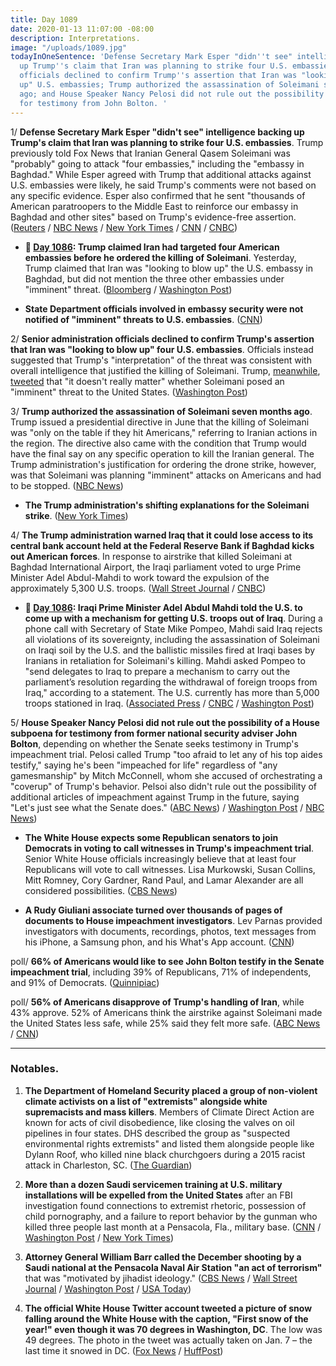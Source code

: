 ```yaml
---
title: Day 1089
date: 2020-01-13 11:07:00 -08:00
description: Interpretations.
image: "/uploads/1089.jpg"
todayInOneSentence: 'Defense Secretary Mark Esper "didn''t see" intelligence backing
  up Trump''s claim that Iran was planning to strike four U.S. embassies; Senior administration
  officials declined to confirm Trump''s assertion that Iran was "looking to blow
  up" U.S. embassies; Trump authorized the assassination of Soleimani seven months
  ago; and House Speaker Nancy Pelosi did not rule out the possibility of a subpoena
  for testimony from John Bolton. '
---
```


1/ **Defense Secretary Mark Esper "didn't see" intelligence backing up Trump's claim that Iran was planning to strike four U.S. embassies**. Trump previously told Fox News that Iranian General Qasem Soleimani was "probably" going to attack "four embassies," including the "embassy in Baghdad." While Esper agreed with Trump that additional attacks against U.S. embassies were likely, he said Trump's comments were not based on any specific evidence. Esper also confirmed that he sent "thousands of American paratroopers to the Middle East to reinforce our embassy in Baghdad and other sites" based on Trump's evidence-free assertion. ([Reuters](https://www.reuters.com/article/us-iraq-security-usa/pentagon-chief-says-no-specific-evidence-iran-was-plotting-to-attack-four-u-s-embassies-idUSKBN1ZB0KM) / [NBC News](https://www.nbcnews.com/politics/national-security/esper-said-he-didn-t-see-intelligence-backing-trump-claim-n1114166) / [New York Times](https://www.nytimes.com/2020/01/12/us/politics/trump-suleimani-explanations.html) / [CNN](https://www.cnn.com/2020/01/13/politics/donald-trump-iran-soleimani-iraq-schiff-democrats-intelligence/index.html) / [CNBC](https://www.cnbc.com/2020/01/12/defense-secretary-esper-says-trump-didnt-cite-specific-evidence-on-iran-threat-to-four-us-embassies.html))

* **📌 [Day 1086](https://whatthefuckjusthappenedtoday.com/2020/01/10/day-1086/#trump-claimed-iran-had-targeted-four): Trump claimed Iran had targeted four American embassies before he ordered the killing of Soleimani**. Yesterday, Trump claimed that Iran was "looking to blow up" the U.S. embassy in Baghdad, but did not mention the three other embassies under "imminent" threat. ([Bloomberg](https://www.bloomberg.com/news/articles/2020-01-10/trump-says-iran-had-planned-to-attack-four-u-s-embassies) / [Washington Post](https://www.washingtonpost.com/national-security/trump-now-claims-four-embassies-were-under-threat-from-iran-raising-fresh-questions-about-intelligence-reports/2020/01/10/02f8d154-33e7-11ea-a053-dc6d944ba776_story.html))

* **State Department officials involved in embassy security were not notified of "imminent" threats to U.S. embassies**. ([CNN](https://www.cnn.com/2020/01/13/politics/state-embassy-threat-iran-blindsideded/index.html))

2/ **Senior administration officials declined to confirm Trump's assertion that Iran was "looking to blow up" four U.S. embassies**. Officials instead suggested that Trump's "interpretation" of the threat was consistent with overall intelligence that justified the killing of Soleimani. Trump, [meanwhile](https://www.washingtonpost.com/national-security/trump-says-it-doesnt-really-matter-if-iranian-general-posed-an-imminent-threat/2020/01/13/c9f7ea1c-362e-11ea-9541-9107303481a4_story.html), [tweeted](https://twitter.com/realDonaldTrump/status/1216754098382524422) that "it doesn't really matter" whether Soleimani posed an "imminent" threat to the United States. ([Washington Post](https://www.washingtonpost.com/national-security/senior-administration-officials-struggle-to-explain-intelligence-behind-killing-of-soleimani/2020/01/12/daf7e896-3582-11ea-bf30-ad313e4ec754_story.html))

3/ **Trump authorized the assassination of Soleimani seven months ago**. Trump issued a presidential directive in June that the killing of Soleimani was "only on the table if they hit Americans," referring to Iranian actions in the region. The directive also came with the condition that Trump would have the final say on any specific operation to kill the Iranian general. The Trump administration's justification for ordering the drone strike, however, was that Soleimani was planning "imminent" attacks on Americans and had to be stopped. ([NBC News](https://www.nbcnews.com/politics/national-security/trump-authorized-soleimani-s-killing-7-months-ago-conditions-n1113271))

* **The Trump administration's shifting explanations for the Soleimani strike**. ([New York Times](https://www.nytimes.com/2020/01/12/us/politics/trump-suleimani-explanations.html))

4/ **The Trump administration warned Iraq that it could lose access to its central bank account held at the Federal Reserve Bank if Baghdad kicks out American forces**. In response to airstrike that killed Soleimani at Baghdad International Airport, the Iraqi parliament voted to urge Prime Minister Adel Abdul-Mahdi to work toward the expulsion of the approximately 5,300 U.S. troops. ([Wall Street Journal](https://www.wsj.com/articles/u-s-warns-iraq-it-risks-losing-access-to-key-bank-account-if-troops-told-to-leave-11578759629) / [CNBC](https://www.cnbc.com/2020/01/11/trump-administration-warns-iraq-could-lose-new-york-fed-account-wsj.html))

* **📌 [Day 1086](https://whatthefuckjusthappenedtoday.com/2020/01/10/day-1086/#5-iraqi-prime-minister-adel-abdul-ma): Iraqi Prime Minister Adel Abdul Mahdi told the U.S. to come up with a mechanism for getting U.S. troops out of Iraq**. During a phone call with Secretary of State Mike Pompeo, Mahdi said Iraq rejects all violations of its sovereignty, including the assassination of Soleimani on Iraqi soil by the U.S. and the ballistic missiles fired at Iraqi bases by Iranians in retaliation for Soleimani's killing. Mahdi asked Pompeo to "send delegates to Iraq to prepare a mechanism to carry out the parliament’s resolution regarding the withdrawal of foreign troops from Iraq," according to a statement. The U.S. currently has more than 5,000 troops stationed in Iraq. ([Associated Press](https://apnews.com/182bae76452d7565b0a3d840ff0369cb) / [CNBC](https://www.cnbc.com/2020/01/10/state-department-tells-iraq-it-will-not-discuss-us-troop-withdrawal.html) / [Washington Post](https://www.washingtonpost.com/world/middle_east/iraq-asks-united-states-to-set-up-mechanism-for-troop-withdrawal/2020/01/10/794058ea-32f8-11ea-971b-43bec3ff9860_story.html))

5/ **House Speaker Nancy Pelosi did not rule out the possibility of a House subpoena for testimony from former national security adviser John Bolton**, depending on whether the Senate seeks testimony in Trump's impeachment trial. Pelosi called Trump "too afraid to let any of his top aides testify," saying he's been "impeached for life" regardless of "any gamesmanship" by Mitch McConnell, whom she accused of orchestrating a "coverup" of Trump's behavior. Pelsoi also didn't rule out the possibility of additional articles of impeachment against Trump in the future, saying "Let's just see what the Senate does." ([ABC News](https://abcnews.go.com/Politics/mcconnell-accountable-american-people-nancy-pelosi/story?id=68207196)) / [Washington Post](https://www.washingtonpost.com/politics/pelosi-says-trump-impeached-for-life-despite-mcconnells-gamesmanship-coverup/2020/01/12/4e75531a-3544-11ea-9541-9107303481a4_story.html) / [NBC News](https://www.nbcnews.com/politics/trump-impeachment-inquiry/pelosi-accuses-trump-cover-after-president-lashes-out-over-impeachment-n1114741))

* **The White House expects some Republican senators to join Democrats in voting to call witnesses in Trump's impeachment trial**. Senior White House officials increasingly believe that at least four Republicans will vote to call witnesses. Lisa Murkowski, Susan Collins, Mitt Romney, Cory Gardner, Rand Paul, and Lamar Alexander are all considered possibilities. ([CBS News](https://www.cbsnews.com/news/impeachment-trial-white-house-expects-republican-defections-on-calling-new-witnesses-in-the-senate/))

* **A Rudy Giuliani associate turned over thousands of pages of documents to House impeachment investigators**. Lev Parnas provided investigators with documents, recordings, photos, text messages from his iPhone, a Samsung phon, and his What's App account. ([CNN](https://www.cnn.com/2020/01/13/politics/lev-parnas-house-documents/index.html))

poll/ **66% of Americans would like to see John Bolton testify in the Senate impeachment trial**, including 39% of Republicans, 71% of independents, and 91% of Democrats. ([Quinnipiac](https://poll.qu.edu/national/release-detail?ReleaseID=3653))

poll/ **56% of Americans disapprove of Trump's handling of Iran**, while 43% approve. 52% of Americans think the airstrike against Soleimani made the United States less safe, while 25% said they felt more safe. ([ABC News](https://abcnews.go.com/Politics/majority-americans-disapprove-trumps-handling-iran-feel-safe/story?id=68219819) / [CNN](https://www.cnn.com/2020/01/12/politics/americans-disapprove-trump-handling-iran-abc-poll/index.html))

---

### Notables.

1. **The Department of Homeland Security placed a group of non-violent climate activists on a list of "extremists" alongside white supremacists and mass killers**. Members of Climate Direct Action are known for acts of civil disobedience, like closing the valves on oil pipelines in four states. DHS described the group as "suspected environmental rights extremists" and listed them alongside people like Dylann Roof, who killed nine black churchgoers during a 2015 racist attack in Charleston, SC. ([The Guardian](https://www.theguardian.com/environment/2020/jan/13/us-listed-climate-activist-group-extremists))

2. **More than a dozen Saudi servicemen training at U.S. military installations will be expelled from the United States** after an FBI investigation found connections to extremist rhetoric, possession of child pornography, and a failure to report behavior by the gunman who killed three people last month at a Pensacola, Fla., military base. ([CNN](https://www.cnn.com/2020/01/11/politics/saudi-servicemen-expelled-december-air-force-base-shooting/index.html) / [Washington Post](https://www.washingtonpost.com/national-security/saudi-military-trainees-could-be-sent-home-following-fbi-investigation-into-shooting-that-killed-three-at-pensacola-naval-base/2020/01/11/1797cc78-34e1-11ea-91fd-82d4e04a3fac_story.html) / [New York Times](https://www.nytimes.com/2020/01/12/us/politics/pensacola-shooting-saudi-trainees.html))

3. **Attorney General William Barr called the December shooting by a Saudi national at the Pensacola Naval Air Station "an act of terrorism"** that was "motivated by jihadist ideology." ([CBS News](https://www.cbsnews.com/news/pensacola-base-shooting-attorney-general-william-barr-holds-press-conference-on-investigation-watch-live-stream/) / [Wall Street Journal](https://www.wsj.com/articles/u-s-calls-pensacola-naval-base-shooting-an-act-of-terrorism-11578943612) / [Washington Post](https://www.washingtonpost.com/national-security/pensacola-shooting-was-an-act-of-terrorism-attorney-general-says/2020/01/13/34dbed8e-3629-11ea-bf30-ad313e4ec754_story.html)  / [USA Today](https://www.usatoday.com/story/news/politics/2020/01/13/naval-air-station-pensacola-shooting-act-terrorism-attorney-general-says/4454574002/))

4. **The official White House Twitter account tweeted a picture of snow falling around the White House with the caption, "First snow of the year!" even though it was 70 degrees in Washington, DC**. The low was 49 degrees. The photo in the tweet was actually taken on Jan. 7 – the last time it snowed in DC. ([Fox News](https://www.foxnews.com/politics/white-houses-first-snow-of-the-year-tweet-baffles-washington-dc-residents) / [HuffPost](https://www.huffpost.com/entry/white-house-snow-lie_n_5e1bd82ac5b6640ec3d69162))